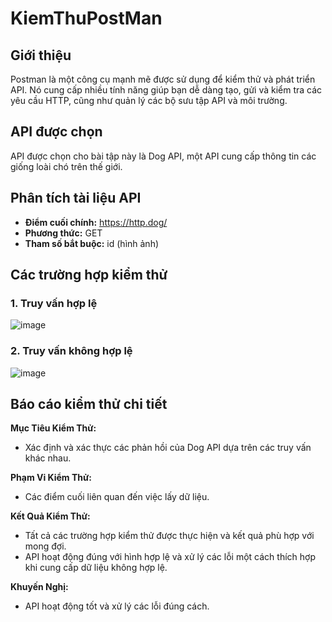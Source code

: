 # KiemThuPostMan
## Giới thiệu
Postman là một công cụ mạnh mẽ được sử dụng để kiểm thử và phát triển API. Nó cung cấp nhiều tính năng giúp bạn dễ dàng tạo, gửi và kiểm tra các yêu cầu HTTP, cũng như quản lý các bộ sưu tập API và môi trường.
## API được chọn
API được chọn cho bài tập này là Dog API, một API cung cấp thông tin các giống loài chó trên thế giới.
## Phân tích tài liệu API
- **Điểm cuối chính:** https://http.dog/
- **Phương thức:** GET
- **Tham số bắt buộc:** id (hình ảnh)
## Các trường hợp kiểm thử
### 1. Truy vấn hợp lệ
![image](https://github.com/Geenutt/KiemThuPostMan/assets/96821358/23be014c-c0d2-4fbc-832b-3e820a8eadb2)
### 2. Truy vấn không hợp lệ
![image](https://github.com/Geenutt/KiemThuPostMan/assets/96821358/92ccfbbc-ace9-4449-9c5d-12d80f9f760d)
## Báo cáo kiểm thử chi tiết
**Mục Tiêu Kiểm Thử:**
- Xác định và xác thực các phản hồi của Dog API dựa trên các truy vấn khác nhau.

**Phạm Vi Kiểm Thử:**
- Các điểm cuối liên quan đến việc lấy dữ liệu.

**Kết Quả Kiểm Thử:**
- Tất cả các trường hợp kiểm thử được thực hiện và kết quả phù hợp với mong đợi.
- API hoạt động đúng với hình hợp lệ và xử lý các lỗi một cách thích hợp khi cung cấp dữ liệu không hợp lệ.

**Khuyến Nghị:**
- API hoạt động tốt và xử lý các lỗi đúng cách.
